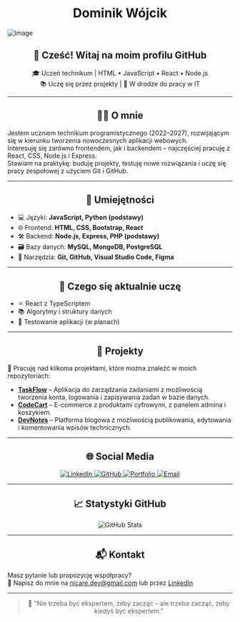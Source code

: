 <div align="center">
  
# Dominik Wójcik

</div>

![Image](https://github.com/user-attachments/assets/9b0e3ca0-c5be-4c15-87a1-e6b535a1eb36)

<div align="center">

## 👋 Cześć! Witaj na moim profilu GitHub  

🎓 Uczeń technikum | HTML • JavaScript • React • Node.js <br/>
📚 Uczę się przez projekty | 🚀 W drodze do pracy w IT

</div>

---

<div align="center">

## 🧑‍💻 O mnie

</div>

Jestem uczniem technikum programistycznego (2022–2027), rozwijającym się w kierunku tworzenia nowoczesnych aplikacji webowych.  
Interesuję się zarówno frontendem, jak i backendem – najczęściej pracuję z React, CSS, Node.js i Express.  
Stawiam na praktykę: buduję projekty, testuję nowe rozwiązania i uczę się pracy zespołowej z użyciem Git i GitHub.

---

<div align="center">

## 🧠 Umiejętności

</div>

- 💻 Języki: **JavaScript, Python (podstawy)**  
- 🌐 Frontend: **HTML, CSS, Bootstrap, React**  
- 🛠️ Backend: **Node.js, Express, PHP (podstawy)**  
- 🗃️ Bazy danych: **MySQL, MongoDB, PostgreSQL**  
- 🔧 Narzędzia: **Git, GitHub, Visual Studio Code, Figma**

---

<div align="center">

## 🚀 Czego się aktualnie uczę

</div>

- ⚛️ React z TypeScriptem  
- 📚 Algorytmy i struktury danych  
- 🧪 Testowanie aplikacji (w planach)

---

<div align="center">

## 📂 Projekty

</div>

🔨 Pracuję nad kilkoma projektami, które można znaleźć w moich repozytoriach:

- [**TaskFlow**](#) – Aplikacja do zarządzania zadaniami z możliwością tworzenia konta, logowania i zapisywania zadań w bazie danych.
- [**CodeCart**](#) – E-commerce z produktami cyfrowymi, z panelem admina i koszykiem.
- [**DevNotes**](#) – Platforma blogowa z możliwością publikowania, edytowania i komentowania wpisów technicznych.

---

<div align="center">

## 🌐 Social Media

<a href="https://www.linkedin.com/in/nicare" target="_blank">
  <img src="https://img.shields.io/badge/LinkedIn-0A66C2?style=for-the-badge&logo=linkedin&logoColor=white" alt="LinkedIn"/>
</a>
<a href="https://github.com/nicar3" target="_blank">
  <img src="https://img.shields.io/badge/GitHub-181717?style=for-the-badge&logo=github&logoColor=white" alt="GitHub"/>
</a>
<a href="https://nicare.dev" target="_blank">
  <img src="https://img.shields.io/badge/Portfolio-1E90FF?style=for-the-badge&logo=googlechrome&logoColor=white" alt="Portfolio"/>
</a>
<a href="mailto:nicare.dev@gmail.com">
  <img src="https://img.shields.io/badge/Email-D14836?style=for-the-badge&logo=gmail&logoColor=white" alt="Email"/>
</a>


</div>

---

<div align="center">

## 📈 Statystyki GitHub

</div>

<div align="center">

![GitHub Stats](https://github-readme-stats.vercel.app/api?username=nicar3&show_icons=true&theme=radical)

</div>

---

<div align="center">

## 📬 Kontakt

</div>

Masz pytanie lub propozycję współpracy?  
📩 Napisz do mnie na [nicare.dev@gmail.com](mailto:nicare.dev@gmail.com) lub przez [LinkedIn](https://www.linkedin.com/in/nicare)

---






<div align="center">

> 💬 "Nie trzeba być ekspertem, żeby zacząć – ale trzeba zacząć, żeby kiedyś być ekspertem."

</div>
